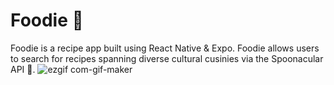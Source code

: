 # Foodie 🍔
Foodie is a recipe app built using React Native & Expo. Foodie allows users to search for recipes spanning diverse cultural cusinies via the Spoonacular API 🍕.
![ezgif com-gif-maker](https://user-images.githubusercontent.com/66752274/234072147-a7f7c4c7-6332-458c-91a8-27903f4777e1.gif)
